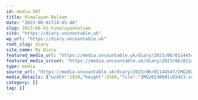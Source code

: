 ```yaml
---
id: media-507
title: Himalayan Balsam
date: "2023-06-01T14:45:46"
slug: 2023-06-01-himalayanbalsam
site: "https://diary.uncountable.uk"
wp_url: "https://diary.uncountable.uk"
root_slug: diary
site_name: My Diary
featured_media_url: "https://media.uncountable.uk/diary/2023/06/01144547/IMG20230601103423-scaled.webp"
featured_media_srcset: "https://media.uncountable.uk/diary/2023/06/01144547/IMG20230601103423-225x300.webp 225w, https://media.uncountable.uk/diary/2023/06/01144547/IMG20230601103423-768x1024.webp 768w, https://media.uncountable.uk/diary/2023/06/01144547/IMG20230601103423-150x150.webp 150w, https://media.uncountable.uk/diary/2023/06/01144547/IMG20230601103423-480x640.webp 480w, https://media.uncountable.uk/diary/2023/06/01144547/IMG20230601103423-scaled.webp 1920w"
type: media
source_url: "https://media.uncountable.uk/diary/2023/06/01144547/IMG20230601103423-scaled.webp"
media_details: {"width":1920,"height":2560,"file":"IMG20230601103423-scaled.webp","filesize":616342,"sizes":{"medium":{"file":"IMG20230601103423-225x300.webp","width":225,"height":300,"filesize":23830,"mime_type":"image/webp","source_url":"https://media.uncountable.uk/diary/2023/06/01144547/IMG20230601103423-225x300.webp"},"large":{"file":"IMG20230601103423-768x1024.webp","width":768,"height":1024,"filesize":183716,"mime_type":"image/webp","source_url":"https://media.uncountable.uk/diary/2023/06/01144547/IMG20230601103423-768x1024.webp"},"thumbnail":{"file":"IMG20230601103423-150x150.webp","width":150,"height":150,"filesize":8828,"mime_type":"image/webp","source_url":"https://media.uncountable.uk/diary/2023/06/01144547/IMG20230601103423-150x150.webp"},"mobwidth":{"file":"IMG20230601103423-480x640.webp","width":480,"height":640,"filesize":87860,"mime_type":"image/webp","source_url":"https://media.uncountable.uk/diary/2023/06/01144547/IMG20230601103423-480x640.webp"},"full":{"file":"IMG20230601103423-scaled.webp","width":1920,"height":2560,"mime_type":"image/webp","source_url":"https://media.uncountable.uk/diary/2023/06/01144547/IMG20230601103423-scaled.webp"}},"image_meta":{"aperture":"0","credit":"","camera":"","caption":"","created_timestamp":"0","copyright":"","focal_length":"0","iso":"0","shutter_speed":"0","title":"","orientation":"0","keywords":[]},"original_image":"IMG20230601103423.webp"}
category: []
tag: []
---
```


